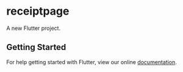 # receiptpage

A new Flutter project.

## Getting Started

For help getting started with Flutter, view our online
[documentation](https://flutter.io/).
